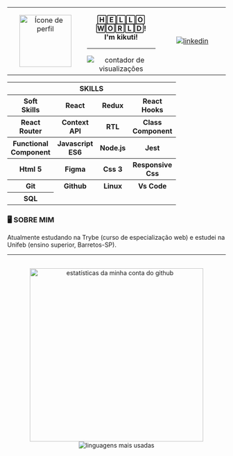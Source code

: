 <table align="center">
  <tr>
    <td width="180" align="center">
      <a href="https://github.com/kikutii">
        <img align="center" width="120px" src="https://avatars.githubusercontent.com/u/12498746?s=400&u=3a18bbe9442e24787a8a37edba6efb8953ce150b&v=4" alt="Ícone de perfil" />
      </a>
    </td>
    <td width="180" align="center">
      <p><b>🄷🄴🄻🄻🄾 🅆🄾🅁🄻🄳!<br/ >I'm kikuti!</b></p>
      <hr />
      <!---https://github.com/antonkomarev/github-profile-views-counter--->
      <img src="https://komarev.com/ghpvc/?username=kikutii&color=178b68&label=views&style=flat-square" alt="contador de visualizações"/>
    </td>
    <td width="180" align="center">
      <!---https://shields.io/category/build--->
      <a href="https://www.linkedin.com/in/jo%C3%A3o-victor-kikuti-96a12020a/">
        <img align="center" src="https://img.shields.io/badge/LinkedIn-178b68?style=for-the-badge&logo=linkedin&logoColor=fff&labelColor=0fa36b?" alt="linkedin"/>
      </a>
    </td>
  </tr>
</table>

<div align="center">
  <table>
    <tr>
      <th align="center" colspan="6">SKILLS</th>
    </tr>
    <tr>
      <th>Soft<br/>Skills</th>
      <th>React</th>
      <th>Redux</th>
      <th>React<br/>Hooks</th>
    <tr>
      <th>React<br/>Router</th>
      <th>Context<br/>API</th>
      <th>RTL</th>
      <th>Class<br/>Component</th>
    </tr>
    </tr>
    <tr>
      <th>Functional<br/>Component</th>
      <th>Javascript<br/>ES6</th>
      <th>Node.js</th>
      <th>Jest</th>
    </tr>
    <tr>
      <th>Html 5</th>
      <th>Figma</th>
      <th>Css 3</th>
      <th>Responsive<br/>Css</th>
    </tr>
    <tr>
      <th>Git</th>
      <th>Github</th>
      <th>Linux</th>
      <th>Vs Code</th>
    </tr>
    <tr>
      <th>SQL</th>
    </tr>
  </table>
  <h3 align="left">🖥️ SOBRE MIM</h3>

  <p align="left">Atualmente estudando na Trybe (curso de especialização web) e estudei na Unifeb (ensino superior, Barretos-SP).</p>
</div>

<hr />

<div align="center">
  <br />
&nbsp&nbsp&nbsp&nbsp
  <img align="center" width="400px" src="https://github-readme-stats.vercel.app/api?username=kikutii&hide_border=true&show_icons=true&theme=dark&title_color=178b68&text_color=9c9d9d&icon_color=178b68&bg_color=00000000&locale=en&cache_seconds=1800" alt="estatísticas da minha conta do github"/>
&nbsp&nbsp&nbsp&nbsp
  <img align="center" src="https://github-readme-stats.vercel.app/api/top-langs/?username=kikutii&hide_border=true&layout=compact&text_color=9c9d9d&bg_color=00000000&locale=en&border_radius=8&cache_seconds=1800&theme=dark&title_color=178b68&custom_title=Linguagens Mais Usadas" alt="linguagens mais usadas"/>
</div>
&nbsp&nbsp&nbsp&nbsp
